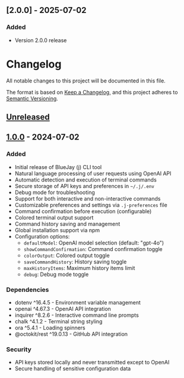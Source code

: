 ## [2.0.0] - 2025-07-02

### Added
- Version 2.0.0 release

# Changelog

All notable changes to this project will be documented in this file.

The format is based on [Keep a Changelog](https://keepachangelog.com/en/1.0.0/),
and this project adheres to [Semantic Versioning](https://semver.org/spec/v2.0.0.html).

## [Unreleased]

## [1.0.0] - 2024-07-02

### Added
- Initial release of BlueJay (j) CLI tool
- Natural language processing of user requests using OpenAI API
- Automatic detection and execution of terminal commands
- Secure storage of API keys and preferences in `~/.j/.env`
- Debug mode for troubleshooting
- Support for both interactive and non-interactive commands
- Customizable preferences and settings via `.j-preferences` file
- Command confirmation before execution (configurable)
- Colored terminal output support
- Command history saving and management
- Global installation support via npm
- Configuration options:
  - `defaultModel`: OpenAI model selection (default: "gpt-4o")
  - `showCommandConfirmation`: Command confirmation toggle
  - `colorOutput`: Colored output toggle
  - `saveCommandHistory`: History saving toggle
  - `maxHistoryItems`: Maximum history items limit
  - `debug`: Debug mode toggle

### Dependencies
- dotenv ^16.4.5 - Environment variable management
- openai ^4.67.3 - OpenAI API integration
- inquirer ^8.2.6 - Interactive command line prompts
- chalk ^4.1.2 - Terminal string styling
- ora ^5.4.1 - Loading spinners
- @octokit/rest ^19.0.13 - GitHub API integration

### Security
- API keys stored locally and never transmitted except to OpenAI
- Secure handling of sensitive configuration data

[Unreleased]: https://github.com/bvdr/BlueJay/compare/v1.0.0...HEAD
[1.0.0]: https://github.com/bvdr/BlueJay/releases/tag/v1.0.0
